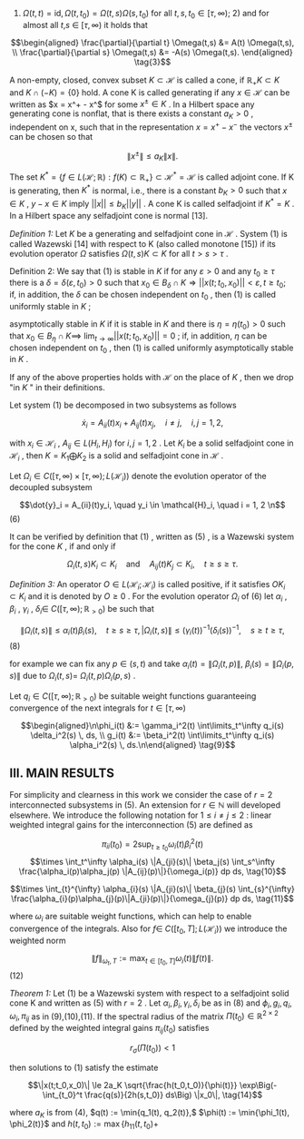 1)  $\Omega(t,t) = \text{id}, \Omega(t,t_0) = \Omega(t,s)\Omega(s,t_0)$  for all  $t, s, t_0 \in [\tau,\infty);$ 2) and for almost all *t*,*s* ∈  $[\tau, \infty)$  it holds that

$$\begin{aligned} \frac{\partial}{\partial t} \Omega(t,s) &= A(t) \Omega(t,s), \\ \frac{\partial}{\partial s} \Omega(t,s) &= -A(s) \Omega(t,s). \end{aligned} \tag{3}$$

A non-empty, closed, convex subset  $K \subset \mathcal{H}$  is called a cone, if  $\mathbb{R}_+ K \subset K$  and  $K \cap (-K) = \{0\}$  hold. A cone K is called generating if any  $x \in \mathscr{H}$  can be written as  $x = x^+ - x^$ for some  $x^{\pm} \in K$ . In a Hilbert space any generating cone is nonflat, that is there exists a constant  $a_K > 0$ , independent on x, such that in the representation  $x = x^+ - x^-$  the vectors  $x^{\pm}$  can be chosen so that

$$\|x^{\pm}\| \le a_K \|x\|. \tag{4}$$

The set  $K^* = \{f \in L(\mathcal{H}; \mathbb{R}) : f(K) \subset \mathbb{R}_+\} \subset \mathcal{H}^* = \mathcal{H}$  is called adjoint cone. If K is generating, then  $K^*$  is normal, i.e., there is a constant  $b_K > 0$  such that  $x \in K$ ,  $y - x \in K$  imply  $||x|| \le b_K ||y||$ . A cone K is called selfadjoint if  $K^* = K$ . In a Hilbert space any selfadjoint cone is normal [13].

*Definition 1:* Let  $K$  be a generating and selfadjoint cone in  $\mathcal{H}$ . System (1) is called Wazewski [14] with respect to K (also called monotone [15]) if its evolution operator  $\Omega$ satisfies  $\Omega(t,s)K \subset K$  for all  $t > s > \tau$ .

Definition 2: We say that  $(1)$  is stable in  $K$  if for any  $\varepsilon > 0$  and any  $t_0 \geq \tau$  there is a  $\delta = \delta(\varepsilon, t_0) > 0$  such that  $x_0 \in B_\delta \cap K \Longrightarrow ||x(t;t_0,x_0)|| < \varepsilon, t \ge t_0; \text{ if, in addition, the } \delta$ can be chosen independent on  $t_0$ , then (1) is called uniformly stable in  $K$ ;

asymptotically stable in  $K$  if it is stable in  $K$  and there is  $\eta = \eta(t_0) > 0$  such that  $x_0 \in B_{\eta} \cap K \implies$  $\lim_{t\to\infty}||x(t;t_0,x_0)||=0$ ; if, in addition,  $\eta$  can be chosen independent on  $t_0$ , then (1) is called uniformly asymptotically stable in  $K$ .

If any of the above properties holds with  $\mathscr{H}$  on the place of  $K$ , then we drop "in  $K$ " in their definitions.

Let system  $(1)$  be decomposed in two subsystems as follows

$$\dot{x}_i = A_{ii}(t)x_i + A_{ij}(t)x_j, \quad i \neq j, \quad i, j = 1, 2, \tag{5}$$

with  $x_i \in \mathcal{H}_i$ ,  $A_{ij} \in L(H_i, H_i)$  for  $i, j = 1, 2$ . Let  $K_i$  be a solid selfadjoint cone in  $\mathscr{H}_i$ , then  $K = K_1 \bigoplus K_2$  is a solid and selfadjoint cone in  $\mathcal{H}$ .

Let  $\Omega_i \in C([\tau,\infty) \times [\tau,\infty); L(\mathscr{H}_i))$  denote the evolution operator of the decoupled subsystem

$$\dot{y}_i = A_{ii}(t)y_i, \quad y_i \in \mathcal{H}_i, \quad i = 1, 2 \n$$
(6)

It can be verified by definition that  $(1)$ , written as  $(5)$ , is a Wazewski system for the cone  $K$ , if and only if

$$\Omega_i(t,s)K_i \subset K_i \quad \text{and} \quad A_{ij}(t)K_j \subset K_i, \quad t \ge s \ge \tau. \tag{7}$$

*Definition 3:* An operator  $O \in L(\mathcal{H}_i; \mathcal{H}_i)$  is called positive, if it satisfies  $OK_i \subset K_i$  and it is denoted by  $O \geq 0$ . For the evolution operator  $\Omega_i$  of (6) let  $\alpha_i$ ,  $\beta_i$ ,  $\gamma_i$ ,  $\delta_i \in$  $C([\tau,\infty);\mathbb{R}_{>0})$  be such that

$$\|\Omega_i(t,s)\| \le \alpha_i(t)\beta_i(s), \quad t \ge s \ge \tau, |\Omega_i(t,s)\| \le (\gamma_i(t))^{-1}(\delta_i(s))^{-1}, \quad s \ge t \ge \tau,$$
 (8)

for example we can fix any  $p \in (s,t)$  and take  $\alpha_i(t) = \|\Omega_i(t,p)\|, \ \beta_i(s) = \|\Omega_i(p,s)\|$  due to  $\Omega_i(t,s) =$  $\Omega_i(t,p)\Omega_i(p,s)$ .

Let  $q_i \in C([\tau,\infty); \mathbb{R}_{>0})$  be suitable weight functions guaranteeing convergence of the next integrals for  $t \in [\tau, \infty)$ 

$$\begin{aligned}\n\phi_i(t) &:= \gamma_i^2(t) \int\limits_t^\infty q_i(s) \delta_i^2(s) \, ds, \\
g_i(t) &:= \beta_i^2(t) \int\limits_t^\infty q_i(s) \alpha_i^2(s) \, ds.\n\end{aligned} \tag{9}$$

## III. MAIN RESULTS

For simplicity and clearness in this work we consider the case of  $r = 2$  interconnected subsystems in (5). An extension for  $r \in \mathbb{N}$  will developed elsewhere. We introduce the following notation for  $1 \le i \ne j \le 2$ : linear weighted integral gains for the interconnection  $(5)$  are defined as

$$\pi_{ii}(t_0) = 2 \sup_{t \ge t_0} \omega_i(t) \beta_i^2(t)$$
$$\times \int_t^\infty \alpha_i(s) \|A_{ji}(s)\| \beta_j(s) \int_s^\infty \frac{\alpha_i(p)\alpha_j(p) \|A_{ij}(p)\|}{\omega_i(p)} dp ds, \tag{10}$$

$$\times \int_{t}^{\infty} \alpha_{i}(s) \|A_{ji}(s)\| \beta_{j}(s) \int_{s}^{\infty} \frac{\alpha_{i}(p)\alpha_{j}(p)\|A_{ji}(p)\|}{\omega_{j}(p)} dp ds, \tag{11}$$

where  $\omega_i$  are suitable weight functions, which can help to enable convergence of the integrals. Also for  $f \in$  $C([t_0,T];L(\mathscr{H}_i))$  we introduce the weighted norm

$$\|f\|_{\omega_{t},T} := \max_{t \in [t_{0},T]} \omega_{i}(t) \|f(t)\|.$$
(12)

*Theorem 1:* Let  $(1)$  be a Wazewski system with respect to a selfadjoint solid cone K and written as (5) with  $r = 2$ . Let  $\alpha_i, \beta_i, \gamma_i, \delta_i$  be as in (8) and  $\phi_i, g_i, q_i, \omega_i, \pi_{ij}$  as in (9),(10),(11). If the spectral radius of the matrix  $\Pi(t_0) \in \mathbb{R}^{2 \times 2}$  defined by the weighted integral gains  $\pi_{ij}(t_0)$  satisfies

$$r_{\sigma}(\Pi(t_0)) < 1 \tag{13}$$

then solutions to  $(1)$  satisfy the estimate

$$\|x(t;t_0,x_0)\| \le 2a_K \sqrt{\frac{h(t_0,t_0)}{\phi(t)}} \exp\Big(-\int_{t_0}^t \frac{q(s)}{2h(s,t_0)} ds\Big) \|x_0\|, \tag{14}$$

where  $a_K$  is from (4),  $q(t) := \min\{q_1(t), q_2(t)\},\$  $\phi(t) := \min\{\phi_1(t), \phi_2(t)\}\$ and  $h(t, t_0) := \max\{h_{11}(t, t_0) +$